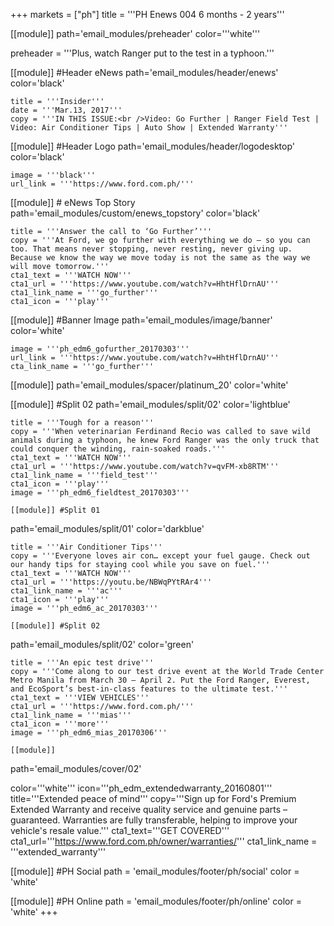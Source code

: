+++
markets = ["ph"]
title = '''PH Enews 004 6 months - 2 years'''

[[module]]
path='email_modules/preheader'
color='''white'''

preheader = '''Plus, watch Ranger put to the test in a typhoon.'''

[[module]] #Header eNews
path='email_modules/header/enews'
color='black'

	title = '''Insider'''
	date = '''Mar.13, 2017'''
	copy = '''IN THIS ISSUE:<br />Video: Go Further | Ranger Field Test | Video: Air Conditioner Tips | Auto Show | Extended Warranty'''

[[module]] #Header Logo
path='email_modules/header/logodesktop'
color='black'

	image = '''black'''
	url_link = '''https://www.ford.com.ph/'''
 
[[module]] # eNews Top Story
path='email_modules/custom/enews_topstory'
color='black'

	title = '''Answer the call to ‘Go Further’'''
	copy = '''At Ford, we go further with everything we do – so you can too. That means never stopping, never resting, never giving up. Because we know the way we move today is not the same as the way we will move tomorrow.'''
	cta1_text = '''WATCH NOW'''
	cta1_url = '''https://www.youtube.com/watch?v=HhtHflDrnAU'''
	cta1_link_name = '''go_further'''
	cta1_icon = '''play'''

[[module]] #Banner Image
path='email_modules/image/banner'
color='white'

	image = '''ph_edm6_gofurther_20170303'''
	url_link = '''https://www.youtube.com/watch?v=HhtHflDrnAU'''
	cta_link_name = '''go_further'''

[[module]]
path='email_modules/spacer/platinum_20'
color='white'

[[module]] #Split 02
path='email_modules/split/02'
color='lightblue'

	title = '''Tough for a reason'''
	copy = '''When veterinarian Ferdinand Recio was called to save wild animals during a typhoon, he knew Ford Ranger was the only truck that could conquer the winding, rain-soaked roads.'''
	cta1_text = '''WATCH NOW'''
	cta1_url = '''https://www.youtube.com/watch?v=qvFM-xb8RTM'''
	cta1_link_name = '''field_test'''
	cta1_icon = '''play'''
	image = '''ph_edm6_fieldtest_20170303'''

	[[module]] #Split 01
path='email_modules/split/01'
color='darkblue'

	title = '''Air Conditioner Tips'''
	copy = '''Everyone loves air con… except your fuel gauge. Check out our handy tips for staying cool while you save on fuel.'''
	cta1_text = '''WATCH NOW'''
	cta1_url = '''https://youtu.be/NBWqPYtRAr4'''
	cta1_link_name = '''ac'''
	cta1_icon = '''play'''
	image = '''ph_edm6_ac_20170303'''

	[[module]] #Split 02
path='email_modules/split/02'
color='green'

	title = '''An epic test drive'''
	copy = '''Come along to our test drive event at the World Trade Center Metro Manila from March 30 – April 2. Put the Ford Ranger, Everest, and EcoSport’s best-in-class features to the ultimate test.'''
	cta1_text = '''VIEW VEHICLES'''
	cta1_url = '''https://www.ford.com.ph/'''
	cta1_link_name = '''mias'''
	cta1_icon = '''more'''
	image = '''ph_edm6_mias_20170306'''

	[[module]]
path='email_modules/cover/02'

color='''white'''
icon='''ph_edm_extendedwarranty_20160801'''
title='''Extended peace of mind'''
copy='''Sign up for Ford's Premium Extended Warranty and receive quality service and genuine parts – guaranteed. Warranties are fully transferable, helping to improve your vehicle's resale value.'''
cta1_text='''GET COVERED'''
cta1_url='''https://www.ford.com.ph/owner/warranties/'''
cta1_link_name = '''extended_warranty'''

[[module]] #PH Social
path = 'email_modules/footer/ph/social'
color = 'white'

[[module]] #PH Online
path = 'email_modules/footer/ph/online'
color = 'white'
+++